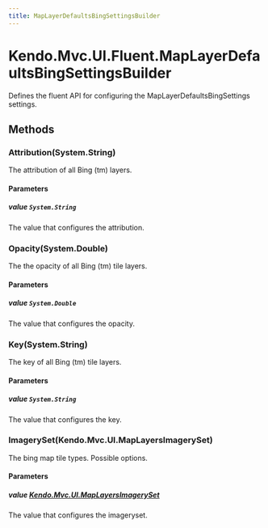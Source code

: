 ```yaml
---
title: MapLayerDefaultsBingSettingsBuilder
---
```


# Kendo.Mvc.UI.Fluent.MapLayerDefaultsBingSettingsBuilder
Defines the fluent API for configuring the MapLayerDefaultsBingSettings settings.




## Methods


### Attribution(System.String)
The attribution of all Bing (tm) layers.


#### Parameters

##### value `System.String`
The value that configures the attribution.





### Opacity(System.Double)
The the opacity of all Bing (tm) tile layers.


#### Parameters

##### value `System.Double`
The value that configures the opacity.





### Key(System.String)
The key of all Bing (tm) tile layers.


#### Parameters

##### value `System.String`
The value that configures the key.





### ImagerySet(Kendo.Mvc.UI.MapLayersImagerySet)
The bing map tile types. Possible options.


#### Parameters

##### value [Kendo.Mvc.UI.MapLayersImagerySet](/api/wrappers/aspnet-mvc/Kendo.Mvc.UI/MapLayersImagerySet)
The value that configures the imageryset.






